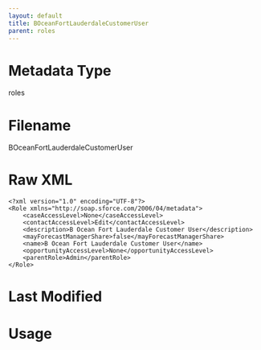 ```yaml
---
layout: default
title: BOceanFortLauderdaleCustomerUser
parent: roles
---
```

# Metadata Type
roles


# Filename 
BOceanFortLauderdaleCustomerUser


# Raw XML
```
<?xml version="1.0" encoding="UTF-8"?>
<Role xmlns="http://soap.sforce.com/2006/04/metadata">
    <caseAccessLevel>None</caseAccessLevel>
    <contactAccessLevel>Edit</contactAccessLevel>
    <description>B Ocean Fort Lauderdale Customer User</description>
    <mayForecastManagerShare>false</mayForecastManagerShare>
    <name>B Ocean Fort Lauderdale Customer User</name>
    <opportunityAccessLevel>None</opportunityAccessLevel>
    <parentRole>Admin</parentRole>
</Role>
```


# Last Modified


# Usage
